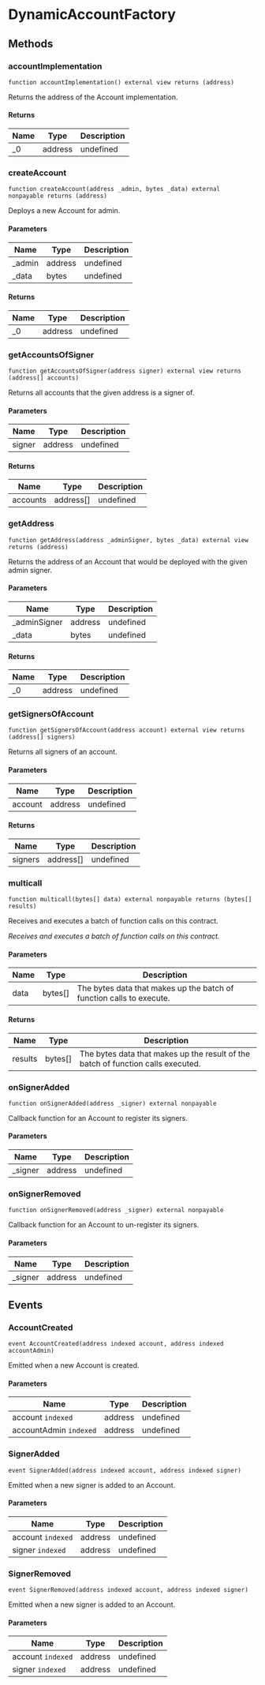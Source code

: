 # DynamicAccountFactory









## Methods

### accountImplementation

```solidity
function accountImplementation() external view returns (address)
```

Returns the address of the Account implementation.




#### Returns

| Name | Type | Description |
|---|---|---|
| _0 | address | undefined |

### createAccount

```solidity
function createAccount(address _admin, bytes _data) external nonpayable returns (address)
```

Deploys a new Account for admin.



#### Parameters

| Name | Type | Description |
|---|---|---|
| _admin | address | undefined |
| _data | bytes | undefined |

#### Returns

| Name | Type | Description |
|---|---|---|
| _0 | address | undefined |

### getAccountsOfSigner

```solidity
function getAccountsOfSigner(address signer) external view returns (address[] accounts)
```

Returns all accounts that the given address is a signer of.



#### Parameters

| Name | Type | Description |
|---|---|---|
| signer | address | undefined |

#### Returns

| Name | Type | Description |
|---|---|---|
| accounts | address[] | undefined |

### getAddress

```solidity
function getAddress(address _adminSigner, bytes _data) external view returns (address)
```

Returns the address of an Account that would be deployed with the given admin signer.



#### Parameters

| Name | Type | Description |
|---|---|---|
| _adminSigner | address | undefined |
| _data | bytes | undefined |

#### Returns

| Name | Type | Description |
|---|---|---|
| _0 | address | undefined |

### getSignersOfAccount

```solidity
function getSignersOfAccount(address account) external view returns (address[] signers)
```

Returns all signers of an account.



#### Parameters

| Name | Type | Description |
|---|---|---|
| account | address | undefined |

#### Returns

| Name | Type | Description |
|---|---|---|
| signers | address[] | undefined |

### multicall

```solidity
function multicall(bytes[] data) external nonpayable returns (bytes[] results)
```

Receives and executes a batch of function calls on this contract.

*Receives and executes a batch of function calls on this contract.*

#### Parameters

| Name | Type | Description |
|---|---|---|
| data | bytes[] | The bytes data that makes up the batch of function calls to execute. |

#### Returns

| Name | Type | Description |
|---|---|---|
| results | bytes[] | The bytes data that makes up the result of the batch of function calls executed. |

### onSignerAdded

```solidity
function onSignerAdded(address _signer) external nonpayable
```

Callback function for an Account to register its signers.



#### Parameters

| Name | Type | Description |
|---|---|---|
| _signer | address | undefined |

### onSignerRemoved

```solidity
function onSignerRemoved(address _signer) external nonpayable
```

Callback function for an Account to un-register its signers.



#### Parameters

| Name | Type | Description |
|---|---|---|
| _signer | address | undefined |



## Events

### AccountCreated

```solidity
event AccountCreated(address indexed account, address indexed accountAdmin)
```

Emitted when a new Account is created.



#### Parameters

| Name | Type | Description |
|---|---|---|
| account `indexed` | address | undefined |
| accountAdmin `indexed` | address | undefined |

### SignerAdded

```solidity
event SignerAdded(address indexed account, address indexed signer)
```

Emitted when a new signer is added to an Account.



#### Parameters

| Name | Type | Description |
|---|---|---|
| account `indexed` | address | undefined |
| signer `indexed` | address | undefined |

### SignerRemoved

```solidity
event SignerRemoved(address indexed account, address indexed signer)
```

Emitted when a new signer is added to an Account.



#### Parameters

| Name | Type | Description |
|---|---|---|
| account `indexed` | address | undefined |
| signer `indexed` | address | undefined |



